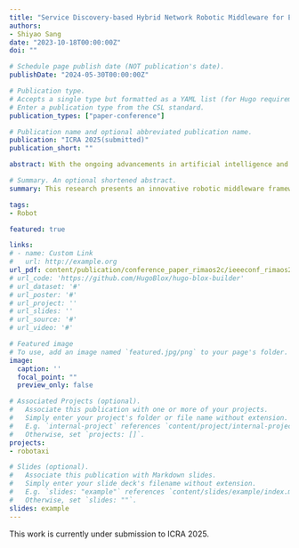 ```yaml
---
title: "Service Discovery-based Hybrid Network Robotic Middleware for Efficient Communication"
authors:
- Shiyao Sang
date: "2023-10-18T00:00:00Z"
doi: ""

# Schedule page publish date (NOT publication's date).
publishDate: "2024-05-30T00:00:00Z"

# Publication type.
# Accepts a single type but formatted as a YAML list (for Hugo requirements).
# Enter a publication type from the CSL standard.
publication_types: ["paper-conference"]

# Publication name and optional abbreviated publication name.
publication: "ICRA 2025(submitted)"
publication_short: ""

abstract: With the ongoing advancements in artificial intelligence and robotics technology, distributed robotic operating systems have become crucial in fields such as intelligent robotics, autonomous vehicles, and smart manufacturing. These systems rely on efficient robotic middleware for reliable inter-component communication. However, existing solutions still face challenges in managing diverse communication demands, optimizing cross-domain communication efficiency, and ensuring the determinacy of communication scheduling. This research introduces an innovative robotic middleware framework designed to overcome these challenges through a hybrid network communication strategy. By flexibly switching the scope of service discovery, the framework supports diverse communication methods ranging from in-process shared pointers to cross-device various Ethernet protocols. A core data stream forwarding mechanism significantly reduces data redundancy and non-deterministic delays in cross-domain communication, thus enhancing communication efficiency and stability. This study not only extends the communication capabilities of robotic operating systems but also offers a new solution path for complex communications in distributed systems.

# Summary. An optional shortened abstract.
summary: This research presents an innovative robotic middleware framework that enhances communication efficiency, stability, and determinacy in distributed robotic operating systems through a hybrid network communication strategy and optimized data stream forwarding.

tags:
- Robot

featured: true

links:
# - name: Custom Link
#   url: http://example.org
url_pdf: content/publication/conference_paper_rimaos2c/ieeeconf_rimaos2c_draft.pdf
# url_code: 'https://github.com/HugoBlox/hugo-blox-builder'
# url_dataset: '#'
# url_poster: '#'
# url_project: ''
# url_slides: ''
# url_source: '#'
# url_video: '#'

# Featured image
# To use, add an image named `featured.jpg/png` to your page's folder. 
image:
  caption: ''
  focal_point: ""
  preview_only: false

# Associated Projects (optional).
#   Associate this publication with one or more of your projects.
#   Simply enter your project's folder or file name without extension.
#   E.g. `internal-project` references `content/project/internal-project/index.md`.
#   Otherwise, set `projects: []`.
projects:
- robotaxi

# Slides (optional).
#   Associate this publication with Markdown slides.
#   Simply enter your slide deck's filename without extension.
#   E.g. `slides: "example"` references `content/slides/example/index.md`.
#   Otherwise, set `slides: ""`.
slides: example
---
```


This work is currently under submission to ICRA 2025.

<!-- This work is driven by the results in my [previous paper](/publication/conference-paper/) on LLMs.

{{% callout note %}}
Create your slides in Markdown - click the *Slides* button to check out the example.
{{% /callout %}}

Add the publication's **full text** or **supplementary notes** here. You can use rich formatting such as including [code, math, and images](https://docs.hugoblox.com/content/writing-markdown-latex/). -->
